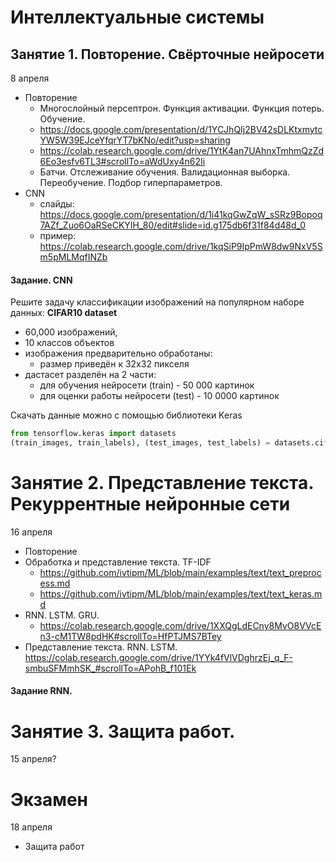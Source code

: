 # Интеллектуальные системы
## Занятие 1. Повторение. Свёрточные нейросети
8 апреля
- Повторение
  - Многослойный персептрон. Функция активации. Функция потерь. Обучение.
  - https://docs.google.com/presentation/d/1YCJhQIj2BV42sDLKtxmytcYW5W39EJceYfqrYT7bKNo/edit?usp=sharing
  - https://colab.research.google.com/drive/1YtK4an7UAhnxTmhmQzZd6Eo3esfv6TL3#scrollTo=aWdUxy4n62Ii
  - Батчи. Отслеживание обучения. Валидационная выборка. Переобучение. Подбор гиперпараметров.
- CNN
  - слайды: https://docs.google.com/presentation/d/1i41kqGwZqW_sSRz9Bopoq7AZf_Zuo6OaRSeCKYIH_80/edit#slide=id.g175db6f31f84d48d_0
  - пример: https://colab.research.google.com/drive/1kqSiP9IpPmW8dw9NxV5Sm5pMLMqfINZb

#### Задание. CNN
Решите задачу классификации изображений на популярном наборе данных:
**CIFAR10 dataset**
- 60,000 изображений,
- 10 классов объектов
- изображения предварительно обработаны:
    - размер приведён к 32х32 пикселя
- дастасет разделён на 2 части:
    - для обучения нейросети (train) - 50 000 картинок
    - для оценки работы нейросети (test) - 10 0000 картинок

Скачать данные можно с помощью библиотеки Keras
```python
from tensorflow.keras import datasets
(train_images, train_labels), (test_images, test_labels) = datasets.cifar10.load_data()
```

# Занятие 2. Представление текста. Рекуррентные нейронные сети
16 апреля
- Повторение
- Обработка и представление текста. TF-IDF
  - https://github.com/ivtipm/ML/blob/main/examples/text/text_preprocess.md
  - https://github.com/ivtipm/ML/blob/main/examples/text/text_keras.md
- RNN. LSTM. GRU.
  - https://colab.research.google.com/drive/1XXQgLdECny8MvO8VVcEn3-cM1TW8pdHK#scrollTo=HfPTJMS7BTey
- Представление текста. RNN. LSTM. https://colab.research.google.com/drive/1YYk4fVlVDghrzEj_q_F-smbuSFMmhSK_#scrollTo=APohB_f101Ek


#### Задание RNN.


# Занятие 3. Защита работ.
15 апреля?

# Экзамен
18 апреля
- Защита работ
